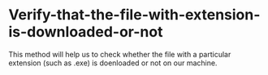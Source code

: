 # Verify-that-the-file-with-extension-is-downloaded-or-not

This method will help us to check whether the file with a particular extension (such as .exe) is doenloaded or not on our machine.
